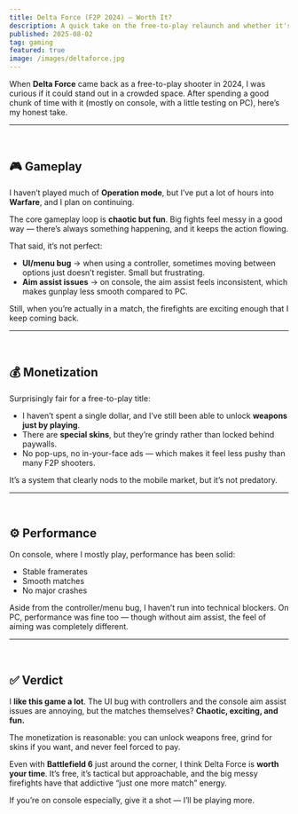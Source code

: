 ```yaml
---
title: Delta Force (F2P 2024) — Worth It?
description: A quick take on the free-to-play relaunch and whether it's worth your time.
published: 2025-08-02
tag: gaming
featured: true
image: /images/deltaforce.jpg
---
```


When **Delta Force** came back as a free-to-play shooter in 2024, I was curious if it could stand out in a crowded space. After spending a good chunk of time with it (mostly on console, with a little testing on PC), here’s my honest take.

---
&ensp;
## 🎮 Gameplay

I haven’t played much of **Operation mode**, but I’ve put a lot of hours into **Warfare**, and I plan on continuing.  

The core gameplay loop is **chaotic but fun**. Big fights feel messy in a good way — there’s always something happening, and it keeps the action flowing.  

That said, it’s not perfect:  
- **UI/menu bug** → when using a controller, sometimes moving between options just doesn’t register. Small but frustrating.  
- **Aim assist issues** → on console, the aim assist feels inconsistent, which makes gunplay less smooth compared to PC.  

Still, when you’re actually in a match, the firefights are exciting enough that I keep coming back.

---
&ensp;
## 💰 Monetization

Surprisingly fair for a free-to-play title:  
- I haven’t spent a single dollar, and I’ve still been able to unlock **weapons just by playing**.  
- There are **special skins**, but they’re grindy rather than locked behind paywalls.  
- No pop-ups, no in-your-face ads — which makes it feel less pushy than many F2P shooters.  

It’s a system that clearly nods to the mobile market, but it’s not predatory.

---
&ensp;
## ⚙️ Performance

On console, where I mostly play, performance has been solid:  
- Stable framerates  
- Smooth matches  
- No major crashes  

Aside from the controller/menu bug, I haven’t run into technical blockers. On PC, performance was fine too — though without aim assist, the feel of aiming was completely different.

---
&ensp;
## ✅ Verdict

I **like this game a lot**. The UI bug with controllers and the console aim assist issues are annoying, but the matches themselves? **Chaotic, exciting, and fun.**  

The monetization is reasonable: you can unlock weapons free, grind for skins if you want, and never feel forced to pay.  

Even with **Battlefield 6** just around the corner, I think Delta Force is **worth your time**. It’s free, it’s tactical but approachable, and the big messy firefights have that addictive “just one more match” energy.  

If you’re on console especially, give it a shot — I’ll be playing more.
